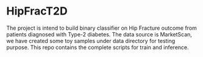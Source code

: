 # HipFracT2D

The project is intend to build binary classifier on Hip Fracture outcome from patients diagnosed with Type-2 diabetes. The data source is MarketScan, we have created some toy samples under data directory for testing purpose. This repo contains the complete scripts for train and inference. 
